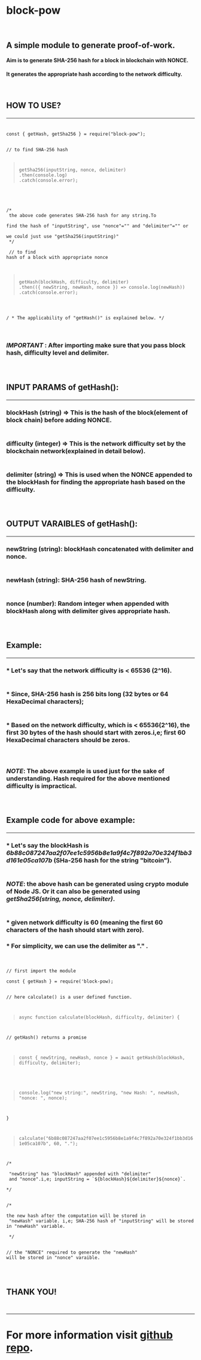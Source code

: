 
# **block-pow**<br><br>

## A simple module to generate proof-of-work.

#### Aim is to generate SHA-256 hash for a block in blockchain with NONCE.

#### It generates the appropriate hash according to the network difficulty.<br><br><br>

## HOW TO USE?<br><hr>

<code>
const { getHash, getSha256 } = require("block-pow");<br><br>
// to find SHA-256 hash<br>
<blockquote>
getSha256(inputString, nonce, delimiter)<br>.then(console.log)<br>.catch(console.error);
</blockquote><br>

/*<br>
the above code generates SHA-256 hash for any string.To<br> find the hash of "inputString", use "nonce"="" and "delimiter"="" or<br> we could just use "getSha256(inputString)"<br>
*/<br><br>
// to find hash of a block with appropriate nonce<br>
<blockquote>
getHash(blockHash, difficulty, delimiter)<br>.then(({ newString, newHash, nonce }) => console.log(newHash))<br>.catch(console.error);</blockquote><br><br>
/ * The applicability of "getHash()" is explained below. */</code><br><br><br>

### ***IMPORTANT*** : After importing make sure that you pass **block hash**, **difficulty level** and **delimiter**.<br><br><br>

## INPUT PARAMS of getHash(): <hr>
### **blockHash** (string) => This is the hash of the block(element of block chain) before adding **NONCE**.<br><br>

### **difficulty** (integer) => This is the network difficulty set by the blockchain network(explained in detail below).<br><br>

### **delimiter** (string) => This is used when the **NONCE** appended to the **blockHash** for finding the appropriate hash based on the **difficulty**.<br><br><br>

## OUTPUT VARAIBLES of getHash():<hr>
### **newString** (string): **blockHash** concatenated with **delimiter** and **nonce**.<br><br>
### **newHash** (string): **SHA-256** hash of **newString**.<br><br>
### **nonce** (number): Random integer when appended with **blockHash** along with **delimiter** gives appropriate hash.<br><br><br>
  
## Example: <hr>

### * Let's say that the network difficulty is < **65536** (2^16).<br><br>
### * Since, **SHA-256** hash is **256 bits** long (**32 bytes or 64 HexaDecimal characters**);<br><br>
### * Based on the network difficulty, which is < 65536(2^16), the first **30 bytes** of the hash should start with **zeros**.i,e; first **60 HexaDecimal** characters should be zeros. <br><br><br>

### ***NOTE***: The above example is used just for the sake of understanding. Hash required for the above mentioned **difficulty** is impractical.<br><br><br>

## Example code for above example: <hr>
### * Let's say the **blockHash** is ***6b88c087247aa2f07ee1c5956b8e1a9f4c7f892a70e324f1bb3d161e05ca107b*** (SHa-256 hash for the string **"bitcoin"**).<br><br>
### ***NOTE***: the above hash can be generated using **crypto** module of **Node JS**. Or it can also be generated using ***getSha256(string, nonce, delimiter)***.<br><br>
### * given network difficulty is **60** (meaning the first 60 characters of the hash should start with **zero**).
### * For simplicity, we can use the **delimiter** as **"."** .<br><br>
<code>
// first import the module<br>
const { getHash } = require('block-pow);<br><br>
// here calculate() is a user defined function.<br><br>
<blockquote>async function calculate(blockHash, difficulty, delimiter) {</blockquote><br>
// getHash() returns a promise<br><br>
<blockquote>const { newString, newHash, nonce } = await getHash(blockHash, difficulty, delimiter);</blockquote><br><br>
<blockquote>console.log("new string:", newString, "new Hash: ", newHash, "nonce: ", nonce);</blockquote><br>
}<br><br>
<blockquote>calculate("6b88c087247aa2f07ee1c5956b8e1a9f4c7f892a70e324f1bb3d161e05ca107b", 60, ".");</blockquote><br>
/* <br>
 "newString" has "blockHash" appended with "delimiter"<br> and "nonce".i,e; inputString = `${blockHash}${delimiter}${nonce}`.<br>
*/<br><br>
/*<br>
the new hash after the computation will be stored in<br> "newHash" variable. i,e; SHA-256 hash of "inputString" will be stored in "newHash" variable.<br>
 */ <br><br>
// the "NONCE" required to generate the "newHash" <br>will be stored in "nonce" varaible.<br><br><br>
</code>

## **THANK YOU!**<br><br><hr>

# For more information visit **[github repo](https://github.com/hrithikgautham/SHA-256-for-a-BLOCK)**.
